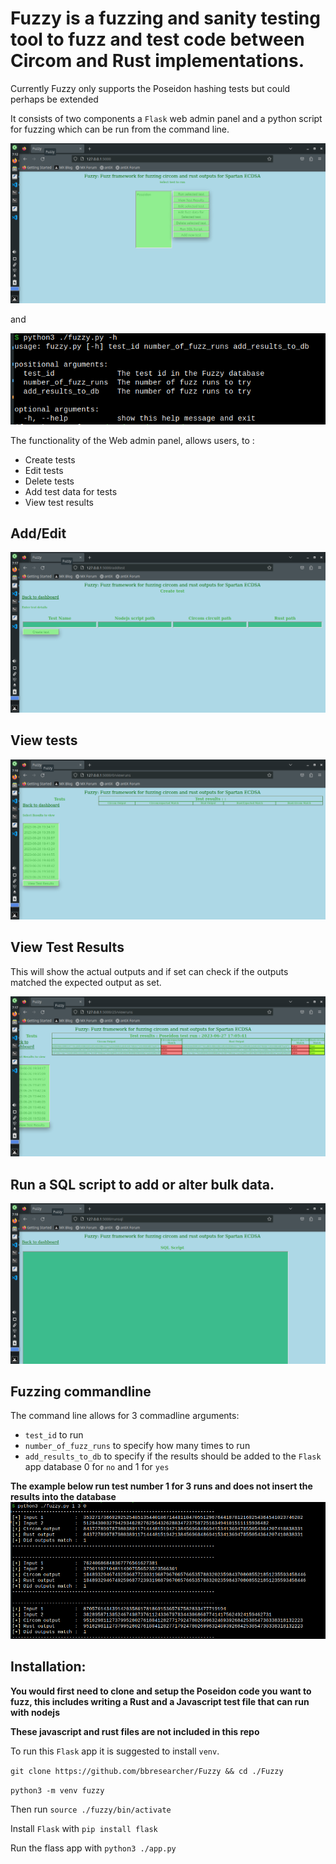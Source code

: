 # Fuzzy is a fuzzing and sanity testing tool to fuzz and test code between Circom and Rust implementations.
Currently Fuzzy only supports the Poseidon hashing tests but could perhaps be extended

It consists of two components a `Flask` web admin panel and a python script for fuzzing which can be run from the command line.

![FrontPage](./images/frontpage.png)

and

![Fuzzy command line](./images/fuzzyhelp.png)

The functionality of the Web admin panel, allows users, to :
- Create tests
- Edit tests
- Delete tests
- Add test data for tests
- View test results

## Add/Edit
![addedit](./images/addedit.png)

## View tests
![View tests](./images/viewtests.png)

## View Test Results
This will show the actual outputs and if set can check if the outputs matched the expected output as set.

![View tests](./images/testresults.png)

## Run a SQL script to add or alter bulk data.
![RUN SQL](./images/runsql.png)

## Fuzzing commandline
The command line allows for 3 commadline arguments:
- `test_id` to run
- `number_of_fuzz_runs` to specify how many times to run
- `add_results_to_db` to specify if the results should be added to the `Flask` app database 0 for `no` and 1 for `yes`

**The example below run test number 1 for 3 runs and does not insert the results into the database**
![Fuzz run](./images/fuzzyrun.png)

## Installation:
**You would first need to clone and setup the Poseidon code you want to fuzz, this includes writing a Rust and a Javascript test file that can run with nodejs**

**These javascript and rust files are not included in this repo**

To run this `Flask` app it is suggested to install `venv`.

`git clone https://github.com/bbresearcher/Fuzzy && cd ./Fuzzy`

`python3 -m venv fuzzy`

Then run `source ./fuzzy/bin/activate`

Install `Flask` with `pip install flask`

Run the flass app with `python3 ./app.py`

